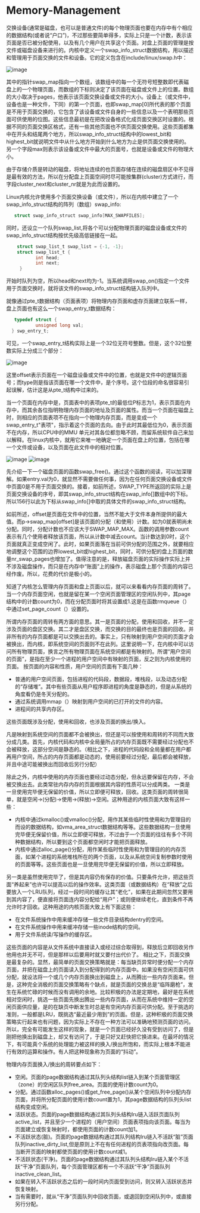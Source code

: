 # Memory-Management

交换设备(通常是磁盘，也可以是普通文件)的每个物理页面也要在内存中有个相应的数据结构(或者说“户口”)，不过那些要简单得多，实际上只是一个计数，表示该页面是否已被分配使用，以及有几个用户在共享这个页面。对盘上页面的管理是按文件或磁盘设备来进行的。内核中定义一个swap_info_struct数据结构，用以描述和管理用于页面交换的文件和设备。它的定义包含在include/linux/swap.h中：

![image](https://github.com/wangdongyu1989/Memory-Management/blob/master/images/%E5%86%85%E5%AD%98%E6%98%A0%E5%B0%8420170410a.jpg)

其中的指针swap_map指向一个数组，该数组中的每一个无符号短整数即代表磁盘上的一个物理页面，而数组的下标则决定了该页面在磁盘或文件上的位置。数组的大小取决于pages，他表示该页面交换设备或文件的大小。设备上（或文件中，设备也是一种文件，下同）的第一个页面，也即swap_map[0]所代表的那个页面是不用于页面交换的，它包含了该设备或文件自身的一些信息以及一个表明那些页面可供使用的位图。这些信息最初是在把改设备格式化成页面交换区时设置的。根据不同的页面交换区格式，还有一些其他页面也不供页面交换使用。这些页面都集中在开头和结尾两个地方，所以swap_info_struct结构中的lowest_bit和highest_bit就说明文件中从什么地方开始到什么地方为止是供页面交换使用的。另一个字段max则表示该设备或文件中最大的页面号，也就是设备或文件的物理大小。

由于存储介质是转动的磁盘，将地址连续的也页面存储在连续的磁盘扇区中不见得是最有效的方法，所以在分配盘上页面空间时尽可能按集群(cluster)方式进行，而字段cluster_next和cluster_nr就是为此而设置的。

Linux内核允许使用多个页面交换设备（或文件），所以在内核中建立了一个swap_info_struct结构的阵列（数组）swap_info:

```c
   struct swap_info_struct swap_info[MAX_SWAPFILES];
``` 

同时，还设立一个队列swap_list,将各个可以分配物理页面的磁盘设备或文件的swap_info_struct结构按优先级高低链接在一起。

```c
    struct swap_list_t swap_list = {-1, -1};
    struct swap_list_t {
           int head;
           int next;
     }
``` 

开始时队列为空，所以head和next均为-1。当系统调用swap_on()指定一个文件用于页面交换时，就将该文件的swap_info_struct结构链入队列中。

就像通过pte_t数据结构（页面表项）将物理内存页面和虚存页面建立联系一样，盘上页面也有这么一个swap_entry_t数据结构：

```c
   typedef struct {
           unsigned long val;
  } swp_entry_t;
```

可见，一个swap_entry_t结构实际上是一个32位无符号整数。但是，这个32位整数实际上分成三个部分：

![image](https://github.com/wangdongyu1989/Memory-Management/blob/master/images/%E5%86%85%E5%AD%98%E6%98%A0%E5%B0%8420170410b.jpg)

这里offset表示页面在一个磁盘设备或文件中的位置，也就是文件中的逻辑页面号；而type则是指该页面在哪一个文件中，是个序号。这个位段的命名很容易引起误解，估计这是从pte_t结构中过来的。

当一个页面在内存中是，页面表中的表项pte_t的最低位P标志为1，表示页面在内存中，而其余各位指明物理内存页面的地址及页面的属性。而当一个页面在磁盘上时，则相应的页面表项不在指向一个物理内存页面，而是变成一个swap_entry_t"表项"，指示着这个页面的去向。由于此时其最低位为0，表示页面不在内存，所以CPU中的MMU
单元对其各位都忽略不顾，而留系统软件自己来加以解释。在linux内核中，就用它来唯一地确定一个页面在盘上的位置，包括在哪一个文件或设备，以及页面在此文件中的相对位置。

![image](https://github.com/wangdongyu1989/Memory-Management/blob/master/images/%E5%86%85%E5%AD%98%E6%98%A0%E5%B0%8420170410c.jpg)
![image](https://github.com/wangdongyu1989/Memory-Management/blob/master/images/%E5%86%85%E5%AD%98%E6%98%A0%E5%B0%8420170410d.jpg)

先介绍一下一个磁盘页面的函数swap_free()。通过这个函数的阅读，可以加深理解。如果entry.val为0，就显然不需要做任何事，因为在任何页面交换设备或文件中页面0是不用于页面交换的。接着，如前所述，SWAP_TYPE所返回的实际上是页面交换设备的序号，即其swap_info_struct结构在swap_info[]数组中的下标。所以156行以此为下标从swap_info[]中取的具体文件的swap_info_struct结构。

如前所述，offset是页面在文件中的位置，当然不能大于文件本身所提供的最大值。而p->swap_map[offset]是该页面的分配（和使用）计数。如为0就表明尚未分配。同时，分配计数也不应该大于SWAP_MAP_MAX。函数的调用参数count表示有几个使用者释放该页面，所以从计数中减去count。当计数达到0时，这个页面就真正变成空闲了。此时，如果页面落在当前可供分配的范围之外，就要相应地调整这个范围的边界lowest_bit或highest_bit，同时，可供分配的盘上页面的数量nr_swap_pages也增加了。值得注意的是，释放磁盘页面的实际操作实际上并不涉及磁盘操作，而只是在内存中“账面”上的操作，表示磁盘上那个页面的内容已经作废。所以，花费的代价是极小的。

知道了内核怎么管理内存页面和盘上页面以后，就可以来看看内存页面的周转了。当一个内存页面空闲，也就是留在某一个空闲页面管理区的空闲队列中，其page结构中的计数count为0，而在分配页面时将其设置成1.这是在函数rmqueue（）中通过set_page_count（）设置的。

所谓内存页面的周转有两方面的意思。其一是页面的分配，使用和回收，并不一定涉及页面的盘区交换。其二才是盘区交换，而交换的目的最终也是页面的回收。并非所有的内存页面都是可以交换出去的。事实上，只有映射到用户空间的页面才会被换出，而内核，即系统空间的页面则不在此列。这里说明一下，在内核中可以访问所有物理页面，换言之所有物理页面在系统空间都是有映射的。所谓“用户空间的页面”，是指在至少一个进程的用户空间中有映射的页面，反之则为内核使用的页面。
按页面的内容和性质，用户空间的页面有下面几种：
* 普通的用户空间页面，包括进程的代码段，数据段，堆栈段，以及动态分配的“存储堆”。其中有些页面从用户程序即进程的角度是静态的，但是从系统的角度看仍是冬天分配的。
* 通过系统调用mmap（）映射到用户空间的已打开的文件的内容。
* 进程间的共享内存区。

这些页面既涉及分配，使用和回收，也涉及页面的换出/换入。

凡是映射到系统空间的页面都不会被换出，但还是可以按使用和周转的不同而大致分成几类。首先，内核代码和内核中全局量所占的内存页面既不需要经过分配也不会被释放，这部分空间是静态的。（相比之下，进程的代码段和全局量都在用户都再用户空间，所占的内存页面都是动态的，使用前要经过分配，最后都会被释放，并且中途可能被换出而回收后另行分配）

除此之外，内核中使用的内存页面也要经过动态分配，但永远要保留在内存，不会被交换出去。此类常驻内存内存的页面根据其内容的性质可以分成两类。
一类是一旦使用完毕便无保留的价值，所以立即便可释放，回收。这类页面的周转很简单，就是空闲->(分配)->使用->(释放)->空闲。这种用途的内核页面大致有这样一些：
* 内核中通过kmalloc()或vmalloc()分配，用作其某些临时性使用和为管理目的而设的数据结构，如vma_area_struct数据结构等等。这些数据结构一旦使用完毕便无保留价值，所以立即便可释放，不过由于一个页面的往往有多个不同种数据结构，所以要到这个页面都空闲时才能把页面释放。
* 内核中通过alloc_page()分配，用作某些临时性使用和为管理目的的内存页面，如某个进程的系统堆栈所在的两个页面，以及从系统空间复制参数时使用的页面等等。这些页面也是一旦使用完毕便无保留的价值，所以立即释放。

另一类是虽然使用完毕了，但是其内容仍有保存的价值。只要条件允许，把这些页面“养起来”也许可以提高以后的操作效率。这类页面（或数据结构）在“释放”之后要放入一个LRU队列，经过一段时间的缓存让其“老化”，如果在此期间忽然又要用到其内容了，便直接将页面连内容分配给“用户”；或则便继续老化，直到条件不再允许时才回收。这种用途的内核页面大致上有下面这些：
* 在文件系统操作中用来缓冲存储一些文件目录结构dentry的空间。
* 在文件系统操作中用来缓冲存储一些inode结构的空间。
* 用于文件系统读/写操作的缓存区。

这些页面的内容是从文件系统中直接读入或经过综合取得到，释放后立即回收另作他用也并无不可，但是那样以后要用时就又要付出代价了。
相比之下，页面交换是最复杂的。显然，最简单的页面交换策略就是：每当缺页异常时便分配一个内存页面，并把在磁盘上的页面读入到分配得到的内存页面中。如果没有空闲页面可供分配，就设法将一个或几个内存页面换出到磁盘上，从而腾出一些内存页面来。但是，这种完全消极的页面交换策略有个缺点，就是页面的交换总是“临阵磨枪”，发生在系统忙碌的时候而没有调用的余地。比较积极的办法是定期地，最好是在系统相对空闲时，挑选一些页面先换出腾出一些内存页面，从而在系统中维持一定的空闲页面供应量，是的在缺页中断发生时总是有空闲内存页面可供分配。至于挑选的准则，一般都是LRU，既挑选“最近最少用到”的页面。但是，这种积极的页面交换策略实行起来也有问题，因为实际上不存在一种方法可以准确地预测页面的访问。所以，完全有可能发生这样的现象，就是一个页面已经好久没有受到访问了，但是刚把他换出到磁盘上，却又有访问了，于是只好又赶快把它换进来。在最坏的情况下，有可能真个系统的处理能力被这样的换入/换出所饱和，而实际上根本不能进行有效的运算和操作。有人把这种现象称为页面的“抖动”。

物理内存页面换入/换出的周转要点如下：
* 空闲。页面的page数据结构通过其队列头结构list链入到某个页面管理区（zone）的空闲区队列free_area。页面的使用计数count为0。
* 分配。通过函数alloc_pages()或get_free_page()从某个空闲队列中分配内存页面，并将所分配页面的使用计数count置为1，其page数据结构的队列头list结构变成空闲。
* 活跃状态。页面的page数据结构通过其队列头结构lru链入活跃页面队列active_list，并且至少一个进程的（用户空间）页面表项指向该页面。每当为页面建立或恢复映射时，都使用页面的计数count加1。
* 不活跃状态(脏)。页面的page数据结构通过其队列结构lru链入不活跃“脏”页面队列inactive_dirty_list,但是原则上不在有任何进程的页表项指向改页面。每当断开页面的映射都使页面的使用计数count减1。
* 不活跃状态(干净)。页面的page数据结构通过其队列头结构lru链入某个不活跃“干净”页面队列，每个页面管理区都有一个不活跃“干净”页面队列inactive_clean_list。
* 如果在转入不活跃状态之后的一段时间内页面受到访问，则又转入活跃状态并恢复映射。
* 当有需要时，就从“干净”页面队列中回收页面，或退回到空闲队列中，或直接另行分配。
 

